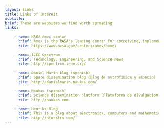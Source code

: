 ```yaml
---
layout: links
title: Links of Interest
subtitle: 
brief: These are websites we find worth spreading
links:
    
    - name: NASA Ames center
      brief: Ames is the NASA's leading center for conceiving, implementing and operating low-cost space missions.
      site: https://www.nasa.gov/centers/ames/home/
    
    - name: IEEE Spectrum
      brief: Technology, Engineering, and Science News
      site: http://spectrum.ieee.org/
      
    - name: Daniel Marin blog (spanish)
      brief: Space dissemination blog (Blog de astrofisica y espacio)
      site: http://danielmarin.naukas.com/

    - name: Naukas (spanish)
      brief: Science dissemination platform (Plataforma de divulgacion cientifica)
      site: http://naukas.com
      
    - name: Henriks Blog
      brief: This is a blog about electronics, computers and mathematics.
      site: http://hforsten.com/
---
```

